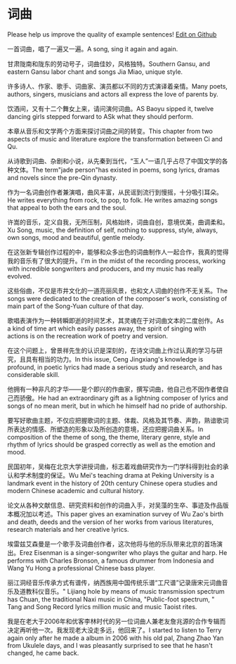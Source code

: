 # 词曲

Please help us improve the quality of example sentences! [Edit on Github](https://github.com/jiyushe/jiyu-example-sentence-source/blob/main/chinese/ciqu.md)

<p><span class="chinese">一首词曲，唱了一遍又一遍。</span><span class="english">A song, sing it again and again.</span></p>

<p><span class="chinese">甘肃陇南和陇东的劳动号子，词曲佳妙，风格独特。</span><span class="english">Southern Gansu, and eastern Gansu labor chant and songs Jia Miao, unique style.</span></p>

<p><span class="chinese">许多诗人、作家、歌手、词曲家、演员都以不同的方式演译着亲情。</span><span class="english">Many poets, authors, singers, musicians and actors all express the love of parents by.</span></p>

<p><span class="chinese">饮酒间，又有十二个舞女上来，请问演何词曲。</span><span class="english">AS Baoyu sipped it, twelve dancing girls stepped forward to ASk what they should perform.</span></p>

<p><span class="chinese">本章从音乐和文学两个方面来探讨词曲之间的转变。</span><span class="english">This chapter from two aspects of music and literature explore the transformation between Ci and Qu.</span></p>

<p><span class="chinese">从诗歌到词曲、杂剧和小说，从先秦到当代，“玉人”一语几乎占尽了中国文学的各种文体。</span><span class="english">The term"jade person"has existed in poems, song lyrics, dramas and novels since the pre-Qin dynasty.</span></p>

<p><span class="chinese">作为一名词曲创作者兼演唱，曲风丰富，从民谣到流行到慢摇，十分吸引耳朵。</span><span class="english">He writes everything from rock, to pop, to folk. He writes amazing songs that appeal to both the ears and the soul.</span></p>

<p><span class="chinese">许嵩的音乐，定义自我，无所压制，风格始终，词曲自创，意境优美，曲调柔和。</span><span class="english">Xu Song, music, the definition of self, nothing to suppress, style, always, own songs, mood and beautiful, gentle melody.</span></p>

<p><span class="chinese">在这张新专辑创作过程的中，能够和众多出色的词曲制作人一起合作，我真的觉得我的音乐有了很大的提升。</span><span class="english">I'm in the midst of the recording process, working with incredible songwriters and producers, and my music has really evolved.</span></p>

<p><span class="chinese">这些俗曲，不仅是市井文化的一道亮丽风景，也和文人词曲的创作不无关系。</span><span class="english">The songs were dedicated to the creation of the composer's work, consisting of main part of the Song-Yuan culture of that day.</span></p>

<p><span class="chinese">歌唱表演作为一种转瞬即逝的时间艺术，其灵魂在于对词曲文本的二度创作。</span><span class="english">As a kind of time art which easily passes away, the spirit of singing with actions is on the recreation work of poetry and version.</span></p>

<p><span class="chinese">在这个问题上，曾景祥先生的认识是深刻的，在诗文词曲上作过认真的学习与研究，且具有相当的功力。</span><span class="english">In this issue, Ceng Jingxiang's knowledge is profound, in poetic lyrics had made a serious study and research, and has considerable skill.</span></p>

<p><span class="chinese">他拥有一种非凡的才华——是个即兴的作曲家，撰写词曲，他自己也不因作者使自己而骄傲。</span><span class="english">He had an extraordinary gift as a lightning composer of lyrics and songs of no mean merit, but in which he himself had no pride of authorship.</span></p>

<p><span class="chinese">要写好歌曲主题，不仅应把握歌词的主题、体裁、风格及其节奏、声韵，熟谙歌词所表达的情感、所塑造的形象以及所创造的意境，还应把握词曲关系。</span><span class="english">In composition of the theme of song, the theme, literary genre, style and rhythm of lyrics should be grasped correctly as well as the emotion and mood.</span></p>

<p><span class="chinese">民国初年，吴梅在北京大学讲授词曲，标志着戏曲研究作为一门学科得到社会的承认和学术制度的保证。</span><span class="english">Wu Mei's teaching drama at Peking University is a landmark event in the history of 20th century Chinese opera studies and modern Chinese academic and cultural history.</span></p>

<p><span class="chinese">论文从各种文献信息、研究资料和创作的词曲入手，对吴藻的生卒、事迹及作品版本概况加以考述。</span><span class="english">This paper gives an examination survey of Wu Zao's birth and death, deeds and the version of her works from various literatures, research materials and her creative lyrics.</span></p>

<p><span class="chinese">埃雷兹艾森曼是一个歌手及词曲创作者，这次他将与他的乐队带来北京的首场演出。</span><span class="english">Erez Eisenman is a singer-songwriter who plays the guitar and harp. He performs with Charles Bronson, a famous drummer from Indonesia and Wang Yu Hong a professional Chinese bass player.</span></p>

<p><span class="chinese">丽江洞经音乐传承方式有谱传，纳西族用中国传统乐谱“工尺谱”记录唐宋元词曲音乐及道教科仪音乐。</span><span class="english">" Lijiang hole by means of music transmission spectrum has Chuan, the traditional Naxi music in China, "Public-foot spectrum, " Tang and Song Record lyrics million music and music Taoist rites.</span></p>

<p><span class="chinese">我是在老大于2006年和优客李林时代的另一位词曲人兼老友詹兆源的合作专辑而决定再听他一次。我发现老大没走多远，他回来了。</span><span class="english">I started to listen to Terry again only after he made a album in 2006 with his old pal, Zhang Zhao Yan from Ukulele days, and I was pleasantly surprised to see that he hasn't changed, he came back.</span></p>

